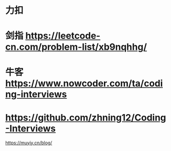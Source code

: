 # 力扣
# 剑指 https://leetcode-cn.com/problem-list/xb9nqhhg/
# 牛客  https://www.nowcoder.com/ta/coding-interviews

# https://github.com/zhning12/Coding-Interviews

https://muyiy.cn/blog/

